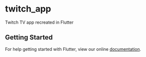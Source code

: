 # twitch_app

Twitch TV app recreated in Flutter

## Getting Started

For help getting started with Flutter, view our online
[documentation](https://flutter.io/).
